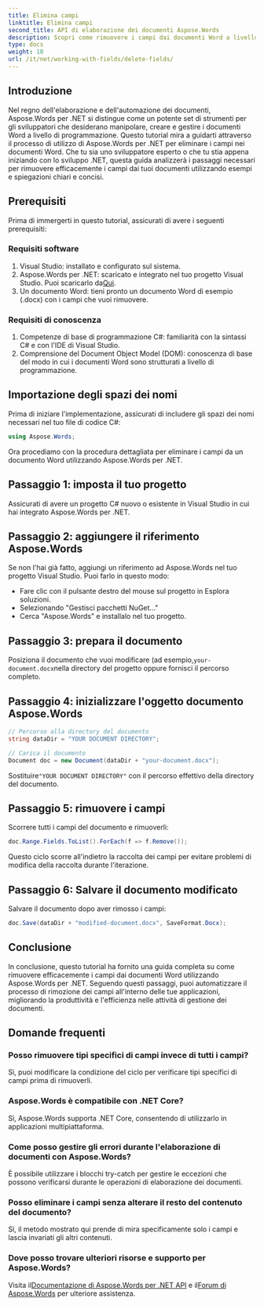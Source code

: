```yaml
---
title: Elimina campi
linktitle: Elimina campi
second_title: API di elaborazione dei documenti Aspose.Words
description: Scopri come rimuovere i campi dai documenti Word a livello di programmazione usando Aspose.Words per .NET. Guida chiara e dettagliata con esempi di codice.
type: docs
weight: 10
url: /it/net/working-with-fields/delete-fields/
---
```

## Introduzione

Nel regno dell'elaborazione e dell'automazione dei documenti, Aspose.Words per .NET si distingue come un potente set di strumenti per gli sviluppatori che desiderano manipolare, creare e gestire i documenti Word a livello di programmazione. Questo tutorial mira a guidarti attraverso il processo di utilizzo di Aspose.Words per .NET per eliminare i campi nei documenti Word. Che tu sia uno sviluppatore esperto o che tu stia appena iniziando con lo sviluppo .NET, questa guida analizzerà i passaggi necessari per rimuovere efficacemente i campi dai tuoi documenti utilizzando esempi e spiegazioni chiari e concisi.

## Prerequisiti

Prima di immergerti in questo tutorial, assicurati di avere i seguenti prerequisiti:

### Requisiti software

1. Visual Studio: installato e configurato sul sistema.
2.  Aspose.Words per .NET: scaricato e integrato nel tuo progetto Visual Studio. Puoi scaricarlo da[Qui](https://releases.aspose.com/words/net/).
3. Un documento Word: tieni pronto un documento Word di esempio (.docx) con i campi che vuoi rimuovere.

### Requisiti di conoscenza

1. Competenze di base di programmazione C#: familiarità con la sintassi C# e con l'IDE di Visual Studio.
2. Comprensione del Document Object Model (DOM): conoscenza di base del modo in cui i documenti Word sono strutturati a livello di programmazione.

## Importazione degli spazi dei nomi

Prima di iniziare l'implementazione, assicurati di includere gli spazi dei nomi necessari nel tuo file di codice C#:

```csharp
using Aspose.Words;
```

Ora procediamo con la procedura dettagliata per eliminare i campi da un documento Word utilizzando Aspose.Words per .NET.

## Passaggio 1: imposta il tuo progetto

Assicurati di avere un progetto C# nuovo o esistente in Visual Studio in cui hai integrato Aspose.Words per .NET.

## Passaggio 2: aggiungere il riferimento Aspose.Words

Se non l'hai già fatto, aggiungi un riferimento ad Aspose.Words nel tuo progetto Visual Studio. Puoi farlo in questo modo:
- Fare clic con il pulsante destro del mouse sul progetto in Esplora soluzioni.
- Selezionando "Gestisci pacchetti NuGet..."
- Cerca "Aspose.Words" e installalo nel tuo progetto.

## Passaggio 3: prepara il documento

 Posiziona il documento che vuoi modificare (ad esempio,`your-document.docx`nella directory del progetto oppure fornisci il percorso completo.

## Passaggio 4: inizializzare l'oggetto documento Aspose.Words

```csharp
// Percorso alla directory del documento
string dataDir = "YOUR DOCUMENT DIRECTORY";

// Carica il documento
Document doc = new Document(dataDir + "your-document.docx");
```

 Sostituire`"YOUR DOCUMENT DIRECTORY"` con il percorso effettivo della directory del documento.

## Passaggio 5: rimuovere i campi

Scorrere tutti i campi del documento e rimuoverli:

```csharp
doc.Range.Fields.ToList().ForEach(f => f.Remove());
```

Questo ciclo scorre all'indietro la raccolta dei campi per evitare problemi di modifica della raccolta durante l'iterazione.

## Passaggio 6: Salvare il documento modificato

Salvare il documento dopo aver rimosso i campi:

```csharp
doc.Save(dataDir + "modified-document.docx", SaveFormat.Docx);
```

## Conclusione

In conclusione, questo tutorial ha fornito una guida completa su come rimuovere efficacemente i campi dai documenti Word utilizzando Aspose.Words per .NET. Seguendo questi passaggi, puoi automatizzare il processo di rimozione dei campi all'interno delle tue applicazioni, migliorando la produttività e l'efficienza nelle attività di gestione dei documenti.

## Domande frequenti

### Posso rimuovere tipi specifici di campi invece di tutti i campi?
Sì, puoi modificare la condizione del ciclo per verificare tipi specifici di campi prima di rimuoverli.

### Aspose.Words è compatibile con .NET Core?
Sì, Aspose.Words supporta .NET Core, consentendo di utilizzarlo in applicazioni multipiattaforma.

### Come posso gestire gli errori durante l'elaborazione di documenti con Aspose.Words?
È possibile utilizzare i blocchi try-catch per gestire le eccezioni che possono verificarsi durante le operazioni di elaborazione dei documenti.

### Posso eliminare i campi senza alterare il resto del contenuto del documento?
Sì, il metodo mostrato qui prende di mira specificamente solo i campi e lascia invariati gli altri contenuti.

### Dove posso trovare ulteriori risorse e supporto per Aspose.Words?
 Visita il[Documentazione di Aspose.Words per .NET API](https://reference.aspose.com/words/net/) e il[Forum di Aspose.Words](https://forum.aspose.com/c/words/8) per ulteriore assistenza.
